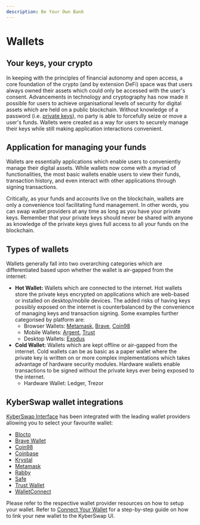 ```yaml
---
description: Be Your Own Bank
---
```


# Wallets

## Your keys, your crypto

In keeping with the principles of financial autonomy and open access, a core foundation of the crypto (and by extension DeFi) space was that users always owned their assets which could only be accessed with the user's consent. Advancements in technology and cryptography has now made it possible for users to achieve organisational levels of security for digital assets which are held on a public blockchain. Without knowledge of a password (i.e. [private keys](https://www.oreilly.com/library/view/mastering-ethereum/9781491971932/ch04.html)), no party is able to forcefully seize or move a user's funds. Wallets were created as a way for users to securely manage their keys while still making application interactions convenient.

## Application for managing your funds

Wallets are essentially applications which enable users to conveniently manage their digital assets. While wallets now come with a myriad of functionalities, the most basic wallets enable users to view their funds, transaction history, and even interact with other applications through signing transactions.

Critically, as your funds and accounts live on the blockchain, wallets are only a convenience tool facilitating fund management. In other words, you can swap wallet providers at any time as long as you have your private keys. Remember that your private keys should never be shared with anyone as knowledge of the private keys gives full access to all your funds on the blockchain.

## Types of wallets

Wallets generally fall into two overarching categories which are differentiated based upon whether the wallet is air-gapped from the internet:

* **Hot Wallet:** Wallets which are connected to the internet. Hot wallets store the private keys encrypted on applications which are web-based or installed on desktop/mobile devices. The added risks of having keys possibly exposed on the internet is counterbalanced by the convenience of managing keys and transaction signing. Some examples further categorised by platform are:
  * Browser Wallets: [Metamask](https://metamask.io/), [Brave](https://brave.com/wallet/), [Coin98](https://coin98.com/)
  * Mobile Wallets: [Argent](https://www.argent.xyz/), [Trust](https://trustwallet.com/)
  * Desktop Wallets: [Exodus](https://www.exodus.com/)
* **Cold Wallet:** Wallets which are kept offline or air-gapped from the internet. Cold wallets can be as basic as a paper wallet where the private key is written on or more complex implementations which takes advantage of hardware security modules. Hardware wallets enable transactions to be signed without the private keys ever being exposed to the internet.
  * Hardware Wallet: Ledger, Trezor

## KyberSwap wallet integrations

[KyberSwap Interface](../../../kyberswap-solutions/kyberswap-interface/) has been integrated with the leading wallet providers allowing you to select your favourite wallet:

* [Blocto](https://blocto.io/)
* [Brave Wallet](https://brave.com/wallet/)
* [Coin98](https://coin98.com/)
* [Coinbase](https://www.coinbase.com/wallet)
* [Krystal](https://linktr.ee/krystalwallet)
* [Metamask](https://metamask.io/)
* [Rabby](https://rabby.io/)
* [Safe](https://safe.global/wallet)
* [Trust Wallet](https://trustwallet.com/)
* [WalletConnect](https://walletconnect.com/)

Please refer to the respective wallet provider resources on how to setup your wallet. Refer to [Connect Your Wallet](../../../kyberswap-solutions/kyberswap-interface/user-guides/connect-your-wallet.md) for a step-by-step guide on how to link your new wallet to the KyberSwap UI.
